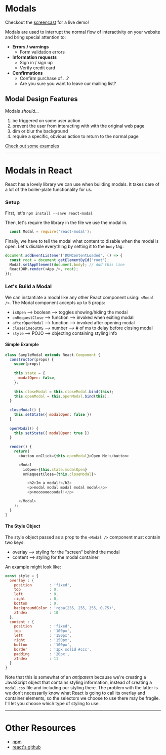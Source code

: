 # Modals

Checkout the [screencast][screencast] for a live demo!

Modals are used to interrupt the normal flow of interactivity on your website and bring special attention to:

* **Errors / warnings**
  * Form validation errors
* **Information requests**
  * Sign in / sign up
  * Verify credit card
* **Confirmations**
  * Confirm purchase of ...?
  * Are you sure you want to leave our mailing list?

## Modal Design Features

Modals *should*...

1. be triggered on some user action
2. prevent the user from interacting with with the original web page
3. dim or blur the background
4. require a specific, obvious action to return to the normal page

[Check out some examples][modal_examples]

------------------

# Modals in React

React has a lovely library we can use when building modals. It takes care of a lot of the boiler-plate functionality for us.

### Setup

First, let's `npm install --save react-modal`

Then, let's require the library in the file we use the modal in.

```javascript
  const Modal = require('react-modal');
```

Finally, we have to tell the modal what content to disable when the modal is open. Let's disable everything by setting it to the `body` tag:

```javascript
document.addEventListener('DOMContentLoaded', () => {
  const root = document.getElementById('root');
  Modal.setAppElement(document.body); // Add this line
  ReactDOM.render(<App />, root);
});
```

### Let's Build a Modal

We can instantiate a modal like any other React component using: `<Modal />`. The Modal component accepts up to 5 props:

* `isOpen` --> boolean --> toggles showing/hiding the modal
* `onRequestClose` --> function --> invoked when exiting modal
* `afterOpenModal` --> function --> invoked after opening modal
* `closeTimeoutMS` --> number --> # of ms to delay before closing modal
* `style` --> POJO --> objecting containing styling info

#### Simple Example

```javascript
class SampleModal extends React.Component {
  constructor(props) {
    super(props)
    
    this.state = {
      modalOpen: false,
    };
    
    this.closeModal = this.closeModal.bind(this);
    this.openModal = this.openModal.bind(this);
  }
  
  closeModal() {
    this.setState({ modalOpen: false })
  }
  
  openModal() {
    this.setState({ modalOpen: true })
  }
  
  render() {
    return(
      <button onClick={this.openModal}>Open Me!</button>

      <Modal
        isOpen={this.state.modalOpen}
        onRequestClose={this.closeModal}>

          <h2>Im a modal!</h2>
          <p>modal modal modal modal modal</p>
          <p>mooooooooodal!</p>

      </Modal>
    );
  }
}
```

#### The Style Object

The style object passed as a prop to the `<Modal />` component must contain two keys:

* overlay --> styling for the "screen" behind the modal
* content --> styling for the modal container

An example might look like:

```javascript
const style = {
  overlay : {
    position        : 'fixed',
    top             : 0,
    left            : 0,
    right           : 0,
    bottom          : 0,
    backgroundColor : 'rgba(255, 255, 255, 0.75)',
    zIndex          : 10
  },
  content : {
    position        : 'fixed',
    top             : '100px',
    left            : '150px',
    right           : '150px',
    bottom          : '100px',
    border          : '1px solid #ccc',
    padding         : '20px',
    zIndex          : 11
  }
}
```

Note that this is somewhat of an *antipatern* because we're creating a JavaScript object that contains styling information, instead of creating a `modal.css` file and including our styling there. The problem with the latter is we don't necessarily know what React is going to call its overlay and container elements, so the selectors we choose to use there may be fragile. I'll let you choose which type of styling to use.

---------

# Other Resources
* [npm][npm_example]
* [react's github][react_example]


[modal_examples]: http://ui-patterns.com/users/1/collections/modal-windows/screenshots/16780

[npm_example]: https://www.npmjs.com/package/react-modal

[screencast]: https://vimeo.com/164336429

[react_example]: https://github.com/reactjs/react-modal
